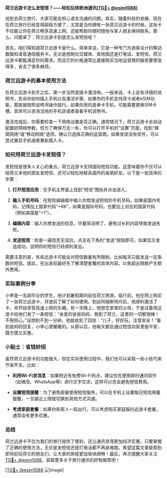 **荷兰远游卡怎么发短信？——轻松玩转欧洲通讯[[TG💪+ @esim1088](https://t.me/s/esim1088)]**

说到去荷兰旅行，大家可能会担心语言沟通的问题。其实，随着科技的发展，现在在荷兰旅行已经变得超级方便了，尤其是当你拥有一张荷兰远游卡的时候。这张卡不仅能让你在荷兰畅享高速上网，还能帮助你随时随地与家人朋友保持联系。那么，问题来了：荷兰远游卡到底怎么发短信呢？

首先，咱们得知道荷兰远游卡是什么。简单来说，它是一种专门为游客设计的移动数据和语音通信服务卡。无论是想刷社交媒体、查地图还是打电话、发短信，荷兰远游卡都能满足你的需求。而且它的价格通常比直接购买当地运营商的服务要便宜得多，省去了很多麻烦。

### 荷兰远游卡的基本使用方法

在荷兰远游卡到手之后，第一步当然是插卡激活啦。一般来说，卡上会有详细的说明书，告诉你如何插入手机以及激活步骤。如果你的手机支持双卡或者eSIM功能，那直接按照说明书操作就行。如果你用的是单卡手机，可能需要更换SIM卡槽，具体可以咨询当地的手机店或者查看手机说明书。

激活完成后，你需要检查一下网络设置是否正确。通常情况下，荷兰远游卡会自动配置好网络参数，但为了确保万无一失，你可以打开手机的“设置”页面，找到“蜂窝网络”或“移动网络”选项，确认已选择正确的运营商。如果发现没有信号，可以尝试重启手机或者重新插入卡。

### 如何用荷兰远游卡发短信？

发短信是很多人关心的重点。荷兰远游卡支持国际短信功能，这意味着你不仅可以给荷兰本地的朋友发短信，还可以轻松地联系国外的亲朋好友。以下是一些具体的步骤：

1. **打开短信应用**：在手机主界面上找到“短信”图标并点击进入。
   
2. **输入手机号码**：在短信编辑框中输入你想发送短信的手机号码。如果是国内号码，记得加上国家代码“+86”，如果是国际号码，也要加上对应的国家代码（例如美国是“+1”）。

3. **编辑内容**：输入你想发送的信息，尽量简洁明了，避免过长的内容导致发送失败。

4. **发送短信**：检查一遍信息无误后，点击右下角的“发送”按钮即可。如果显示发送成功，说明你的短信已经顺利发出。

需要注意的是，有些远游卡可能会对短信数量有所限制，比如每天只能发送一定条数的短信。因此，在出发前最好先了解清楚套餐的具体内容，以免超出限额产生额外费用。

### 实际案例分享

小李是一名刚毕业的学生，他计划暑假期间前往荷兰旅游。临行前，他在网上购买了一张荷兰远游卡，并提前了解了如何使用。到达阿姆斯特丹后，他顺利激活了卡，并开始享受高速上网的乐趣。有一天晚上，他想念家里的父母，于是试着用远游卡给他们发了一条短信：“亲爱的爸爸妈妈，我到了荷兰，这里的一切都很棒！不用担心。”没想到不到一分钟，他就收到了回信：“儿子，好好玩，注意安全！”看到爸妈的回复，小李心里暖暖的。从那以后，他每天都会通过短信向家里报平安，既方便又实惠。

### 小贴士：省钱妙招

虽然荷兰远游卡的功能强大，但在实际使用过程中，我们也可以采取一些小技巧来节省开支。比如：

- **利用Wi-Fi发消息**：如果附近有免费Wi-Fi热点，建议优先使用即时通讯软件（如微信、WhatsApp等）进行文字交流，这样可以完全避免短信费用。
  
- **设置短信提醒**：为了避免超量使用短信服务，可以在手机上设置每日短信用量提醒，一旦接近上限就切换到其他方式沟通。

- **考虑家庭套餐**：如果你和家人一起出行，可以考虑购买家庭版的远游卡套餐，通常会有更多优惠。

### 总结

荷兰远游卡不仅为我们的旅行提供了便利，还让通讯变得更加经济实惠。只要掌握了正确的使用方法，无论是发短信还是打电话都不再是难题。希望这篇文章能帮到即将前往荷兰的朋友们，让大家的旅程更加愉快顺畅！最后，再次提醒大家关注[TG💪+ @esim1088](https://t.me/s/esim1088)，获取更多关于旅行通讯的好物推荐吧！

[[TG💪+ @esim1088](https://t.me/s/esim1088) ![Image](https://i.postimg.cc/4NQfJmqS/Snipaste-2025-05-13-00-14-12.png)]